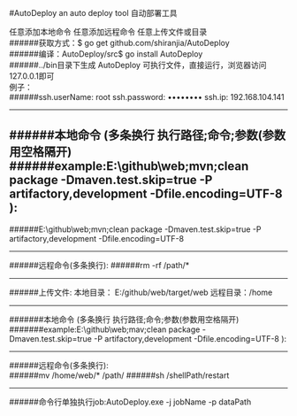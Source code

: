 #AutoDeploy
an auto deploy tool  自动部署工具

任意添加本地命令
任意添加远程命令
任意上传文件或目录</br>
######获取方式：$ go get github.com/shiranjia/AutoDeploy</br>
######编译：AutoDeploy/src$ go install AutoDeploy</br>
######../bin目录下生成 AutoDeploy 可执行文件，直接运行，浏览器访问127.0.0.1即可</br>
例子： </br>
######ssh.userName: root ssh.password: ••••••••  ssh.ip:  192.168.104.141

--------------------------------------------------------------------------------------------------------------------------------------

######本地命令 (多条换行 执行路径;命令;参数(参数用空格隔开)
######example:E:\github\web;mvn;clean package -Dmaven.test.skip=true -P artifactory,development -Dfile.encoding=UTF-8 ): </br>
--------------------------------------------------------------------------------------------------------------------------------------
######E:\github\web;mvn;clean package -Dmaven.test.skip=true -P artifactory,development -Dfile.encoding=UTF-8 

--------------------------------------------------------------------------------------------------------------------------------------
######远程命令(多条换行):
######rm -rf /path/*

--------------------------------------------------------------------------------------------------------------------------------------

######上传文件: 本地目录： E:/github/web/target/web 远程目录：/home

--------------------------------------------------------------------------------------------------------------------------------------

#######本地命令 (多条换行 执行路径;命令;参数(参数用空格隔开)
#######example:E:\github\web;mav;clean package -Dmaven.test.skip=true -P artifactory,development -Dfile.encoding=UTF-8 ): 

--------------------------------------------------------------------------------------------------------------------------------------

######远程命令(多条换行):  
######mv /home/web/* /path/
######sh /shellPath/restart

--------------------------------------------------------------------------------------------------------------------------------------

######命令行单独执行job:AutoDeploy.exe -j jobName -p dataPath
